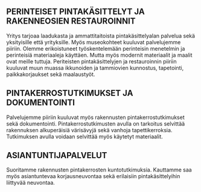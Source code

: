 ---
---
## PERINTEISET PINTAKÄSITTELYT JA RAKENNEOSIEN RESTAUROINNIT

Yritys tarjoaa laadukasta ja ammattitaitoista pintakäsittelyalan palvelua sekä yksityisille että yrityksille.
Myös museokohteet kuuluvat palvelujemme piiriin. Olemme erikoistuneet työskentelemään perinteisin
menetelmin ja perinteisiä materiaaleja käyttäen. Mutta myös modernit materiaalit ja maalit ovat meille
tuttuja.
Periteisten pintakäsittelyjen ja restauroinnin piiriin kuuluvat muun muassa ikkunoiden ja tammiovien
kunnostus, tapetointi, paikkakorjaukset sekä maalaustyöt.

## PINTAKERROSTUTKIMUKSET JA DOKUMENTOINTI

Palvelujemme piiriin kuuluvat myös rakennusten pintakerrostutkimukset sekä dokumentointi.
Pintakerrostutkimusten avulla on tarkoitus selvittää rakennuksen alkuperäisiä värisävyjä sekä vanhoja
tapettikerroksia. Tutkimuksen avulla voidaan selvittää myös käytetyt materiaalit.

## ASIANTUNTIJAPALVELUT

Suoritamme rakennusten pintakerrosten kuntotutkimuksia. Kauttamme saa myös asiantuntevaa
korjausneuvontaa sekä erilaisiin pintakäsittelyihin liittyvää neuvontaa.